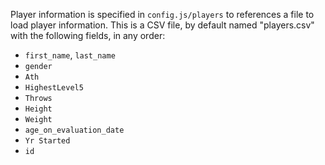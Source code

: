Player information is specified in `config.js/players` to references a file to load player information.
This is a CSV file, by default named "players.csv" with the following fields, in any order:

* `first_name`, `last_name`
* `gender`
* `Ath`
* `HighestLevel5`
* `Throws`
* `Height`
* `Weight`
* `age_on_evaluation_date`
* `Yr Started`
* `id`
